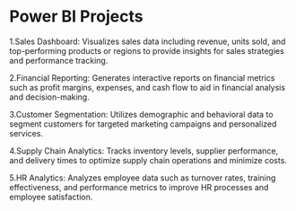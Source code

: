 # Power BI Projects

1.Sales Dashboard: Visualizes sales data including revenue, units sold, and top-performing products or regions to provide insights for sales strategies and performance tracking.

2.Financial Reporting: Generates interactive reports on financial metrics such as profit margins, expenses, and cash flow to aid in financial analysis and decision-making.

3.Customer Segmentation: Utilizes demographic and behavioral data to segment customers for targeted marketing campaigns and personalized services.

4.Supply Chain Analytics: Tracks inventory levels, supplier performance, and delivery times to optimize supply chain operations and minimize costs.

5.HR Analytics: Analyzes employee data such as turnover rates, training effectiveness, and performance metrics to improve HR processes and employee satisfaction.
